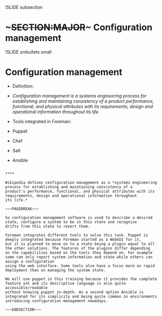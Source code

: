 !SLIDE subsection
# ~~~SECTION:MAJOR~~~ Configuration management

!SLIDE smbullets small
# Configuration management

* Definition:

 * *Configuration management is a systems engineering process for establishing and maintaining consistency of a product performance, functional, and physical attributes with its requirements, design and operational information throughout its life.*

* Tools integrated in Foreman:
 * Puppet
 * Chef
 * Salt
 * Ansible

~~~SECTION:handouts~~~

****

Wikipedia defines configuration management as a *systems engineering process for establishing and maintaining consistency of a 
product's performance, functional, and physical attributes with its requirements, design and operational information throughout
its life.*

~~~PAGEBREAK~~~

So configuration management software is used to describe a desired state, configure a system to be in this state and recognize
drifts from this state to revert them.

Foreman integrates different tools to solve this task. Puppet is deeply integrated because Foreman started as a WebGUI for it,
but it is planned to move on to a state being a plugin equal to all the other solutions. The features of the plugins differ depending
on the capabilities based on the tools they depend on. For example some can only report system information and state while others can assign a configuration
using the web interface. Some tools also have a focus more on rapid deployment than on managing the system state.

We will use puppet in this training because it provides the complete feature set and its descriptive language is also quite accessible/readable
without knowing puppet in-depth. As a second option Ansible is integrated for its simplicity and being quite common in environments
introducing configuration management nowadays.

~~~ENDSECTION~~~

